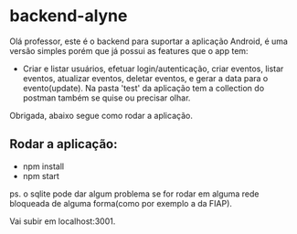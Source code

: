 # backend-alyne

Olá professor, este é o backend para suportar a aplicação Android, é uma versão simples porém que já possui as features que o app tem:
- Criar e listar usuários, efetuar login/autenticação, criar eventos, listar eventos, atualizar eventos, deletar eventos, e gerar a data para o evento(update). Na pasta 'test' da aplicação tem a collection do postman também se quise ou precisar olhar.

Obrigada, abaixo segue como rodar a aplicação.

## Rodar a aplicação:
- npm install
- npm start

ps. o sqlite pode dar algum problema se for rodar em alguma rede bloqueada de alguma forma(como por exemplo a da FIAP).

Vai subir em localhost:3001.
